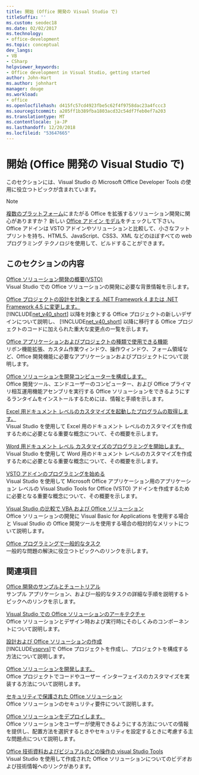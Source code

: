 ```yaml
---
title: 開始 (Office 開発の Visual Studio で)
titleSuffix: ''
ms.custom: seodec18
ms.date: 02/02/2017
ms.technology:
- office-development
ms.topic: conceptual
dev_langs:
- VB
- CSharp
helpviewer_keywords:
- Office development in Visual Studio, getting started
author: John-Hart
ms.author: johnhart
manager: douge
ms.workload:
- office
ms.openlocfilehash: d415fc57cd4923fbe5c62f4f9758dac23a4fccc3
ms.sourcegitcommit: a205ff1b389fba1803acd32c54df7feb0ef7a203
ms.translationtype: MT
ms.contentlocale: ja-JP
ms.lasthandoff: 12/20/2018
ms.locfileid: "53647665"
---
```

# <a name="get-started-office-development-in-visual-studio"></a>開始 (Office 開発の Visual Studio で)
  このセクションには、Visual Studio の Microsoft Office Developer Tools の使用に役立つトピックが含まれています。  
  
> [!NOTE]  
>  [複数のプラットフォーム](https://dev.office.com/add-in-availability)にまたがる Office を拡張するソリューション開発に関心がありますか？ 新しい [Office アドイン モデル](https://dev.office.com/docs/add-ins/overview/office-add-ins)をチェックして下さい。 Office アドインは VSTO アドインやソリューションと比較して、小さなフット プリントを持ち、HTML5、JavaScript、CSS3、XML などのほぼすべての web プログラミング テクノロジを使用して、ビルドすることができます。  
  
## <a name="in-this-section"></a>このセクションの内容  
 [Office ソリューション開発の概要&#40;VSTO&#41;](../vsto/office-solutions-development-overview-vsto.md)  
 Visual Studio での Office ソリューションの開発に必要な背景情報を示します。  
  
 [Office プロジェクトの設計を対象とする .NET Framework 4 または .NET Framework 4.5 に変更します。](../vsto/changes-to-the-design-of-office-projects-that-target-the-dotnet-framework-4-or-the-dotnet-framework-4-5.md)  
 [!INCLUDE[net_v40_short](../sharepoint/includes/net-v40-short-md.md)] 以降を対象とする Office プロジェクトの新しいデザインについて説明し、 [!INCLUDE[net_v40_short](../sharepoint/includes/net-v40-short-md.md)] 以降に移行する Office プロジェクトのコードに加えられた重大な変更点の一覧を示します。  
  
 [Office アプリケーションおよびプロジェクトの種類で使用できる機能](../vsto/features-available-by-office-application-and-project-type.md)  
 リボン機能拡張、カスタム作業ウィンドウ、操作ウィンドウ、フォーム領域など、Office 開発機能に必要なアプリケーションおよびプロジェクトについて説明します。  
  
 [Office ソリューションを開発コンピューターを構成します。](../vsto/configuring-a-computer-to-develop-office-solutions.md)  
 Office 開発ツール、エンドユーザーのコンピューター、および Office プライマリ相互運用機能アセンブリを実行する Office ソリューションをできるようにするランタイムをインストールするためには、情報と手順を示します。  
  
 [Excel 用ドキュメント レベルのカスタマイズを起動したプログラムの取得します。](../vsto/getting-started-programming-document-level-customizations-for-excel.md)  
 Visual Studio を使用して Excel 用のドキュメント レベルのカスタマイズを作成するために必要となる重要な概念について、その概要を示します。  
  
 [Word 用ドキュメント レベル カスタマイズのプログラミングを開始します。](../vsto/getting-started-programming-document-level-customizations-for-word.md)  
 Visual Studio を使用して Word 用のドキュメント レベルのカスタマイズを作成するために必要となる重要な概念について、その概要を示します。  
  
 [VSTO アドインのプログラミングを始める](../vsto/getting-started-programming-vsto-add-ins.md)  
 Visual Studio を使用して Microsoft Office アプリケーション用のアプリケーション レベルの Visual Studio Tools for Office (VSTO) アドインを作成するために必要となる重要な概念について、その概要を示します。  
  
 [Visual Studio の比較で VBA および Office ソリューション](../vsto/vba-and-office-solutions-in-visual-studio-compared.md)  
 Office ソリューションの開発に Visual Basic for Applications を使用する場合と Visual Studio の Office 開発ツールを使用する場合の相対的なメリットについて説明します。  
  
 [Office プログラミングで一般的なタスク](../vsto/common-tasks-in-office-programming.md)  
 一般的な問題の解決に役立つトピックへのリンクを示します。  
  
## <a name="related-sections"></a>関連項目  
 [Office 開発のサンプルとチュートリアル](../vsto/office-development-samples-and-walkthroughs.md)  
 サンプル アプリケーション、および一般的なタスクの詳細な手順を説明するトピックへのリンクを示します。  
  
 [Visual Studio での Office ソリューションのアーキテクチャ](../vsto/architecture-of-office-solutions-in-visual-studio.md)  
 Office ソリューションとデザイン時および実行時にそのしくみのコンポーネントについて説明します。  
  
 [設計および Office ソリューションの作成](../vsto/designing-and-creating-office-solutions.md)  
 [!INCLUDE[vsprvs](../sharepoint/includes/vsprvs-md.md)]で Office プロジェクトを作成し、プロジェクトを構成する方法について説明します。  
  
 [Office ソリューションを開発します。](../vsto/developing-office-solutions.md)  
 Office プロジェクトでコードやユーザー インターフェイスのカスタマイズを実装する方法について説明します。  
  
 [セキュリティで保護された Office ソリューション](../vsto/securing-office-solutions.md)  
 Office ソリューションのセキュリティ要件について説明します。  
  
 [Office ソリューションをデプロイします。](../vsto/deploying-an-office-solution.md)  
 Office ソリューションをユーザーが使用できるようにする方法についての情報を提供し、配置方法を選択するときやセキュリティを設定するときに考慮する主な問題点について説明します。  
  
 [Office 技術資料およびビジュアルのどの操作の visual Studio Tools](http://go.microsoft.com/fwlink/?LinkID=106640)  
 Visual Studio を使用して作成された Office ソリューションについてのビデオおよび技術情報へのリンクがあります。  
  
  